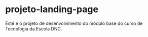 # projeto-landing-page
Esté é o projeto de desenvolvimento do módulo base do curso de Tecnologia da Escola DNC.

